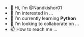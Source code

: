 - 👋 Hi, I’m @Nandkishor01
- 👀 I’m interested in ...
- 🌱 I’m currently learning **Python**
- 💞️ I’m looking to collaborate on ...
- 📫 How to reach me ...

<!---
Nandkishor01/Nandkishor01 is a ✨ special ✨ repository because its `README.md` (this file) appears on your GitHub profile.
You can click the Preview link to take a look at your changes.
--->

